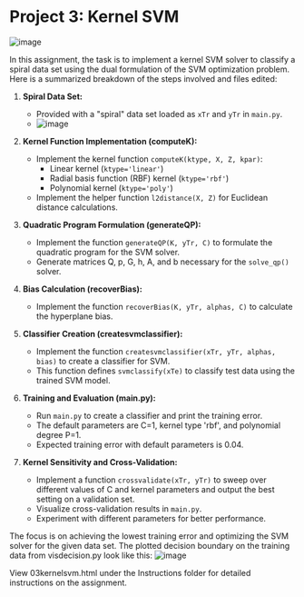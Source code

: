 # Project 3: Kernel SVM
![image](https://github.com/Amanda-L/WashU-ML-Project3-KernelSVM-2023/assets/52643725/81d7fba4-ec15-4848-a47f-def7ff22b695)


In this assignment, the task is to implement a kernel SVM solver to classify a spiral data set using the dual formulation of the SVM optimization problem. Here is a summarized breakdown of the steps involved and files edited:

1. **Spiral Data Set:**
   - Provided with a "spiral" data set loaded as `xTr` and `yTr` in `main.py`.
   - ![image](https://github.com/Amanda-L/WashU-ML-Project3-KernelSVM-2023/assets/52643725/7f0a5f70-242f-4865-8ee6-9b24421c1b95)


2. **Kernel Function Implementation (computeK):**
   - Implement the kernel function `computeK(ktype, X, Z, kpar)`:
     - Linear kernel (`ktype='linear'`)
     - Radial basis function (RBF) kernel (`ktype='rbf'`)
     - Polynomial kernel (`ktype='poly'`)
   - Implement the helper function `l2distance(X, Z)` for Euclidean distance calculations.

3. **Quadratic Program Formulation (generateQP):**
   - Implement the function `generateQP(K, yTr, C)` to formulate the quadratic program for the SVM solver.
   - Generate matrices Q, p, G, h, A, and b necessary for the `solve_qp()` solver.

4. **Bias Calculation (recoverBias):**
   - Implement the function `recoverBias(K, yTr, alphas, C)` to calculate the hyperplane bias.

5. **Classifier Creation (createsvmclassifier):**
   - Implement the function `createsvmclassifier(xTr, yTr, alphas, bias)` to create a classifier for SVM.
   - This function defines `svmclassify(xTe)` to classify test data using the trained SVM model.

6. **Training and Evaluation (main.py):**
   - Run `main.py` to create a classifier and print the training error.
   - The default parameters are C=1, kernel type 'rbf', and polynomial degree P=1.
   - Expected training error with default parameters is 0.04.

7. **Kernel Sensitivity and Cross-Validation:**
   - Implement a function `crossvalidate(xTr, yTr)` to sweep over different values of C and kernel parameters and output the best setting on a validation set.
   - Visualize cross-validation results in `main.py`.
   - Experiment with different parameters for better performance.

The focus is on achieving the lowest training error and optimizing the SVM solver for the given data set. The plotted decision boundary on the training data from
visdecision.py look like this:
![image](https://github.com/Amanda-L/WashU-ML-Project3-KernelSVM-2023/assets/52643725/cf4c4343-55ea-4b46-8b10-10fa7aeac564)



View 03kernelsvm.html under the Instructions folder for detailed instructions on the assignment.
